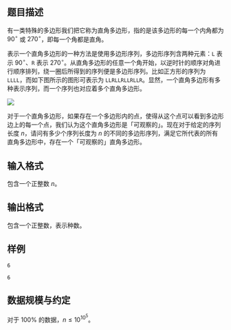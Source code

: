 ## 题目描述

有一类特殊的多边形我们把它称为直角多边形，指的是该多边形的每一个内角都为 $90^\circ$ 或 $270^\circ$，即每一个角都是直角。

表示一个直角多边形的一种方法是使用多边形序列，多边形序列含两种元素：`L` 表示 $90^\circ$、`R` 表示 $270^\circ$。从直角多边形的任意一个角开始，以逆时针的顺序对角进行顺序排列，绕一圈后所得到的序列便是多边形序列。比如正方形的序列为 `LLLL`，而如下图所示的图形可表示为 `LLRLLRLLRLLR`。显然，一个直角多边形有多种表示序列，而一个序列也对应着多个直角多边形。

![](https://hydro.org.cn/d/bzoj/p/4201/file/pic1.JPG)

对于一个直角多边形，如果存在一个多边形内的点，使得从这个点可以看到多边形边上的每一个点，我们认为这个直角多边形是「可观察的」。现在对于给定的序列长度 $n$，请问有多少个序列长度为 $n$ 的不同的多边形序列，满足它所代表的所有直角多边形中，存在一个「可观察的」直角多边形。

## 输入格式

包含一个正整数 $n$。

## 输出格式

包含一个正整数，表示种数。

## 样例
```input1
6
```
```output1
6
```
## 数据规模与约定

对于 $100\%$ 的数据，$n \le 10^{10^5}$。